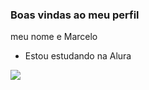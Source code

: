 ### Boas vindas ao meu perfil 

meu nome e Marcelo 

- Estou estudando na Alura



![](https://media.tenor.com/CwpwAPOJnJAAAAAj/ronaldo-siuuu.gif)
